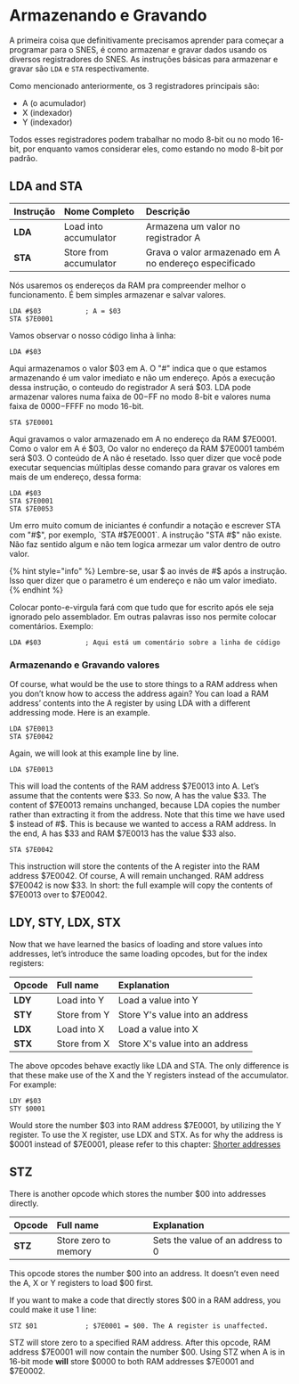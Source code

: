 # Armazenando e Gravando

A primeira coisa que definitivamente precisamos aprender para começar a programar para o SNES, é como armazenar e gravar dados usando os diversos registradores do SNES. As instruções básicas para armazenar e gravar são `LDA` e `STA` respectivamente.

Como mencionado anteriormente, os 3 registradores principais são:

* A \(o acumulador\)
* X \(indexador\)
* Y \(indexador\)

Todos esses registradores podem trabalhar no modo 8-bit ou no modo 16-bit, por enquanto vamos considerar eles, como estando no modo 8-bit por padrão.

## LDA and STA

| Instrução | Nome Completo | Descrição |
| :--- | :--- | :--- |
| **LDA** | Load into accumulator | Armazena um valor no registrador A |
| **STA** | Store from accumulator | Grava o valor armazenado em A no endereço especificado |

Nós usaremos os endereços da RAM pra compreender melhor o funcionamento. É bem simples armazenar e salvar valores.

```text
LDA #$03           ; A = $03
STA $7E0001
```

Vamos observar o nosso código linha à linha:

```text
LDA #$03
```

Aqui armazenamos o valor $03 em A. O "\#" indica que o que estamos armazenando é um valor imediato e não um endereço. Após a execução dessa instrução, o conteudo do registrador A será $03. LDA pode armazenar valores numa faixa de $00-$FF no modo 8-bit e valores numa faixa de $0000-$FFFF no modo 16-bit.

```text
STA $7E0001
```

Aqui gravamos o valor armazenado em A no endereço da RAM $7E0001. Como o valor em A é $03, Oo valor no endereço da RAM $7E0001 também será $03. O conteúdo de A não é resetado. Isso quer dizer que você pode executar sequencias múltiplas desse comando para gravar os valores em mais de um endereço, dessa forma:

```text
LDA #$03
STA $7E0001
STA $7E0053
```

Um erro muito comum de iniciantes é confundir a notação e escrever STA com "\#$", por exemplo, `STA #$7E0001`. A instrução "STA \#$" não existe. Não faz sentido algum e não tem logica armezar um valor dentro de outro valor.

{% hint style="info" %}
Lembre-se, usar $ ao invés de \#$ após a instrução. Isso quer dizer que o parametro é um endereço e não um valor imediato.
{% endhint %}

Colocar ponto-e-virgula fará com que tudo que for escrito após ele seja ignorado pelo assemblador. Em outras palavras isso nos permite colocar comentários. Exemplo:

```text
LDA #$03           ; Aqui está um comentário sobre a linha de código
```

### Armazenando e Gravando valores

Of course, what would be the use to store things to a RAM address when you don’t know how to access the address again? You can load a RAM address’ contents into the A register by using LDA with a different addressing mode. Here is an example.

```text
LDA $7E0013
STA $7E0042
```

Again, we will look at this example line by line.

```text
LDA $7E0013
```

This will load the contents of the RAM address $7E0013 into A. Let’s assume that the contents were $33. So now, A has the value $33. The content of $7E0013 remains unchanged, because LDA copies the number rather than extracting it from the address. Note that this time we have used $ instead of \#$. This is because we wanted to access a RAM address. In the end, A has $33 and RAM $7E0013 has the value $33 also.

```text
STA $7E0042
```

This instruction will store the contents of the A register into the RAM address $7E0042. Of course, A will remain unchanged. RAM address $7E0042 is now $33. In short: the full example will copy the contents of $7E0013 over to $7E0042.

## LDY, STY, LDX, STX

Now that we have learned the basics of loading and store values into addresses, let’s introduce the same loading opcodes, but for the index registers:

| Opcode | Full name | Explanation |
| :--- | :--- | :--- |
| **LDY** | Load into Y | Load a value into Y |
| **STY** | Store from Y | Store Y's value into an address |
| **LDX** | Load into X | Load a value into X |
| **STX** | Store from X | Store X's value into an address |

The above opcodes behave exactly like LDA and STA. The only difference is that these make use of the X and the Y registers instead of the accumulator. For example:

```text
LDY #$03
STY $0001
```

Would store the number $03 into RAM address $7E0001, by utilizing the Y register. To use the X register, use LDX and STX. As for why the address is $0001 instead of $7E0001, please refer to this chapter: [Shorter addresses](shorter-addresses.md)

## STZ

There is another opcode which stores the number $00 into addresses directly.

| Opcode | Full name | Explanation |
| :--- | :--- | :--- |
| **STZ** | Store zero to memory | Sets the value of an address to 0 |

This opcode stores the number $00 into an address. It doesn’t even need the A, X or Y registers to load $00 first.

If you want to make a code that directly stores $00 in a RAM address, you could make it use 1 line:

```text
STZ $01            ; $7E0001 = $00. The A register is unaffected.
```

STZ will store zero to a specified RAM address. After this opcode, RAM address $7E0001 will now contain the number $00. Using STZ when A is in 16-bit mode **will** store $0000 to both RAM addresses $7E0001 and $7E0002.

